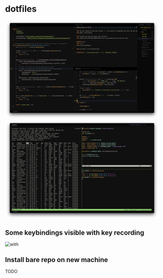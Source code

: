# dotfiles

![editor](.config/dotfiles/assets/editor.png)
![terminal](.config/dotfiles/assets/terminal.png)

## Some keybindings visible with key recording

![with](.config/dotfiles/assets/keybindings.gif)

## Install bare repo on new machine

TODO
